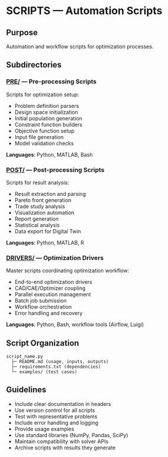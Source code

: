 # SCRIPTS — Automation Scripts

## Purpose
Automation and workflow scripts for optimization processes.

## Subdirectories

### [PRE/](PRE/) — Pre-processing Scripts
Scripts for optimization setup:
- Problem definition parsers
- Design space initialization
- Initial population generation
- Constraint function builders
- Objective function setup
- Input file generation
- Model validation checks

**Languages**: Python, MATLAB, Bash

### [POST/](POST/) — Post-processing Scripts
Scripts for result analysis:
- Result extraction and parsing
- Pareto front generation
- Trade study analysis
- Visualization automation
- Report generation
- Statistical analysis
- Data export for Digital Twin

**Languages**: Python, MATLAB, R

### [DRIVERS/](DRIVERS/) — Optimization Drivers
Master scripts coordinating optimization workflow:
- End-to-end optimization drivers
- CAD/CAE/Optimizer coupling
- Parallel execution management
- Batch job submission
- Workflow orchestration
- Error handling and recovery

**Languages**: Python, Bash, workflow tools (Airflow, Luigi)

## Script Organization
```
script_name.py
  ├─ README.md (usage, inputs, outputs)
  ├─ requirements.txt (dependencies)
  └─ examples/ (test cases)
```

## Guidelines
- Include clear documentation in headers
- Use version control for all scripts
- Test with representative problems
- Include error handling and logging
- Provide usage examples
- Use standard libraries (NumPy, Pandas, SciPy)
- Maintain compatibility with solver APIs
- Archive scripts with results they generate
